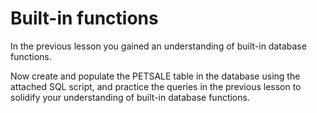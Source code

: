 # Built-in functions

In the previous lesson you gained an understanding of built-in database functions.

Now create and populate the PETSALE table in the database using the attached SQL script, 
and practice the queries in the previous lesson to solidify your understanding of built-in database functions.
